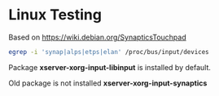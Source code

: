 # Linux Testing

Based on https://wiki.debian.org/SynapticsTouchpad

```sh
egrep -i 'synap|alps|etps|elan' /proc/bus/input/devices
```

Package **xserver-xorg-input-libinput** is installed by default.

Old package is not installed **xserver-xorg-input-synaptics**
